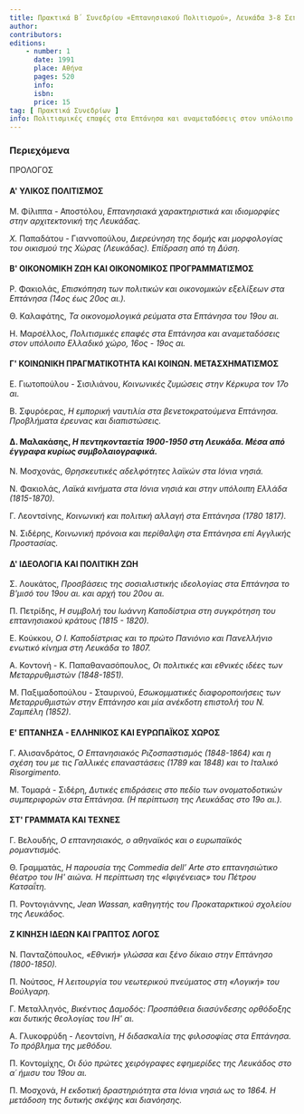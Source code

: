 ```yaml
---
title: Πρακτικά Β΄ Συνεδρίου «Επτανησιακού Πολιτισμού», Λευκάδα 3-8 Σεπτεμβρίου 1984
author: 
contributors: 
editions: 
    - number: 1
      date: 1991
      place: Αθήνα
      pages: 520
      info: 
      isbn: 
      price: 15
tag: [ Πρακτικά Συνεδρίων ]
info: Πολιτισμικές επαφές στα Επτάνησα και αναμεταδόσεις στον υπόλοιπο Ελλαδικό χώρο, 16ος-20ός αι.
---
```


### Περιεχόμενα

ΠΡΟΛΟΓΟΣ

#### Α' ΥΛΙΚΟΣ ΠΟΛΙΤΙΣΜΟΣ

Μ. Φίλιππα - Αποστόλου, *Επτανησιακά χαρακτηριστικά και ιδιομορφίες στην αρχιτεκτονική της Λευκάδας.*

*X.* Παπαδάτου - Γιαννοπούλου, *Διερεύνηση της δομής και μορφολογίας του οικισμού της Χώρας \(Λευκάδας\). Επίδραση από τη Δύση.*

#### Β' ΟΙΚΟΝΟΜΙΚΗ ΖΩΗ ΚΑΙ ΟΙΚΟΝΟΜΙΚΟΣ ΠΡΟΓΡΑΜΜΑΤΙΣΜΟΣ

Ρ. Φακιολάς, *Επισκόπηση των πολιτικών και οικονομικών εξελίξεων στα Επτάνησα \(14ος έως 20ος αι.\).*

Θ. Καλαφάτης, *Τα οικονομολογικά ρεύματα στα Επτάνησα του 19ου αι.*

Η. Μαρσέλλος, *Πολιτισμικές επαφές στα Επτάνησα και αναμεταδόσεις στον υπόλοιπο Ελλαδικό χώρο, 16ος - 19ος αι.*

#### Γ' ΚΟΙΝΩΝΙΚΗ ΠΡΑΓΜΑΤΙΚΟΤΗΤΑ ΚΑΙ ΚΟΙΝΩΝ. ΜΕΤΑΣΧΗΜΑΤΙΣΜΟΣ

Ε. Γιωτοπούλου - Σισιλιάνου, *Κοινωνικές ζυμώσεις στην Κέρκυρα τον 17ο αι.*

Β. Σφυρόερας, *Η εμπορική ναυτιλία στα βενετοκρατούμενα Επτάνησα. Προβλήματα έρευνας και διαπιστώσεις.*

#### Δ. Μαλακάσης, *Η πεντηκονταετία 1900-1950 στη Λευκάδα. Μέσα από έγγραφα κυρίως συμβολαιογραφικά.*

Ν. Μοσχονάς, *Θρησκευτικές αδελφότητες λαϊκών στα Ιόνια νησιά.*

Ν. Φακιολάς, *Λαϊκά κινήματα στα Ιόνια νησιά και στην υπόλοιπη Ελλάδα \(1815-1870\).*

Γ. Λεοντσίνης, *Κοινωνική και πολιτική αλλαγή στα Επτάνησα \(1780* *1817\).*

Ν. Σιδέρης, *Κοινωνική πρόνοια και περίθαλψη στα Επτάνησα επί Αγγλικής Προστασίας.*

#### Δ' ΙΔΕΟΛΟΓΙΑ ΚΑΙ ΠΟΛΙΤΙΚΗ ΖΩΗ

Σ. Λουκάτος, *Προσβάσεις της σοσιαλιστικής ιδεολογίας στα Επτάνησα το Β'μισό του 19ου αι. και αρχή του 20ου αι.*

Π. Πετρίδης, *Η συμβολή του Ιωάννη Καποδίστρια στη συγκρότηση του επτανησιακού κράτους \(1815 - 1820\).*

Ε. Κούκκου, *Ο I. Καποδίστριας και το πρώτο Πανιόνιο και Πανελλήνιο ενωτικό κίνημα στη Λευκάδα το 1807.*

Α. Κοντονή - Κ. Παπαθανασόπουλος, *Οι πολιτικές και εθνικές ιδέες των Μεταρρυθμιστών \(1848-1851\).*

Μ. Παξιμαδοπούλου - Σταυρινού, *Εσωκομματικές διαφοροποιήσεις των Μεταρρυθμιστών στην Επτάνησο και μία ανέκδοτη επιστολή του Ν. Ζαμπέλη \(1852\).*

#### Ε' ΕΠΤΑΝΗΣΑ - ΕΛΛΗΝΙΚΟΣ ΚΑΙ ΕΥΡΩΠΑΪΚΟΣ ΧΩΡΟΣ

Γ. Αλισανδράτος, *Ο Επτανησιακός Ριζοσπαστισμός \(1848-1864\) και η σχέση του με τις Γαλλικές επαναστάσεις \(1789 και 1848\) και το Ιταλικό Risorgimento.*

Μ. Τομαρά - Σιδέρη, *Δυτικές επιδράσεις στο πεδίο των ονοματοδοτικών συμπεριφορών στα Επτάνησα. \(Η περίπτωση της Λευκάδας στο 19ο αι.\).*

#### ΣΤ' ΓΡΑΜΜΑΤΑ ΚΑΙ ΤΕΧΝΕΣ

Γ. Βελουδής, *Ο επτανησιακός, ο αθηναϊκός και ο ευρωπαϊκός ρομαντισμός.*

Θ. Γραμματάς, *Η παρουσία της Commedia dell’ Arte στο επτανησιώτικο θέατρο του ΙΗ' αιώνα. Η περίπτωση της «Ιφιγένειας» του Πέτρου Κατσαΐτη.*

Π. Ροντογιάννης, *Jean Wassan, καθηγητής του Προκαταρκτικού σχολείου της Λευκάδος.*

#### Ζ ΚΙΝΗΣΗ ΙΔΕΩΝ ΚΑΙ ΓΡΑΠΤΟΣ ΛΟΓΟΣ

Ν. Πανταζόπουλος, *«Εθνική» γλώσσα και ξένο δίκαιο στην Επτάνησο \(1800-1850\).*

Π. Νούτσος, *Η λειτουργία του νεωτερικού πνεύματος στη «Λογική» του Βούλγαρη.*

Γ. Μεταλληνός, *Βικέντιος Δαμοδός: Προσπάθεια διασύνδεσης ορθόδοξης και δυτικής θεολογίας του ΙΗ' αι.*

Α. Γλυκοφρύδη - Λεοντσίνη, *Η διδασκαλία της φιλοσοφίας στα Επτάνησα. Το πρόβλημα της μεθόδου.*

Π. Κοντομίχης, *Οι δύο πρώτες χειρόγραφες εφημερίδες της Λευκάδος στο α´ ήμισυ του 19ου αι.*

Π. Μοσχονά, *Η εκδοτική δραστηριότητα στα Ιόνια νησιά ως το 1864. Η μετάδοση της δυτικής σκέψης και διανόησης.*